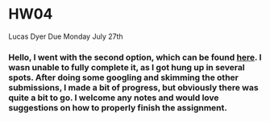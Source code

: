 # HW04
Lucas Dyer
Due Monday July 27th

### Hello,  I went with the second option, which can be found [here](HW04.md). I wasn unable to fully complete it, as I got hung up in several spots. After doing some googling and skimming the other submissions, I made a bit of progress, but obviously there was quite a bit to go. I welcome any notes and would love suggestions on how to properly finish the assignment.
